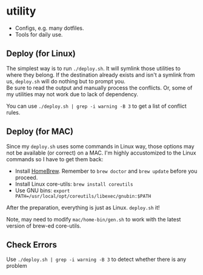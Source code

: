 utility
=======

   * Configs, e.g. many dotfiles. 
   * Tools for daily use. 

Deploy (for Linux)
------------------

The simplest way is to run `./deploy.sh`. 
It will symlink those utilities to where they belong. 
If the destination already exists and isn't a symlink from us, `deploy.sh` will do nothing but to prompt you.  
Be sure to read the output and manually process the conflicts. 
Or, some of my utilities may not work due to lack of dependency. 

You can use `./deploy.sh | grep -i warning -B 3` to get a list of conflict rules.

Deploy (for MAC)
----------------

Since my `deploy.sh` uses some commands in Linux way, 
those options may not be available (or correct) on a MAC. 
I'm highly accustomized to the Linux commands so I have to get them back:

   * Install [HomeBrew](https://github.com/mxcl/homebrew).
   Remember to `brew doctor` and `brew update` before you proceed. 
   * Install Linux core-utils: `brew install coreutils`
   * Use GNU bins: `export PATH=/usr/local/opt/coreutils/libexec/gnubin:$PATH`

After the preparation, everything is just as Linux. 
`deploy.sh` it!

Note, may need to modify `mac/home-bin/gen.sh`
to work with the latest version of brew-ed core-utils.

Check Errors
------------

Use `./deploy.sh | grep -i warning -B 3`
to detect whether there is any problem

